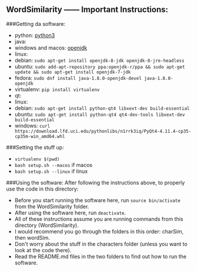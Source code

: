 WordSimilarity —— Important Instructions:
----

###Getting da software:
* python: [python3](https://www.python.org/downloads/)
* java:
 * windows and macos: [openjdk](http://www.oracle.com/technetwork/java/javase/downloads/jdk8-downloads-2133151.html)
 * linux: 
  * debian: `sudo apt-get install openjdk-8-jdk openjdk-8-jre-headless`
  * ubuntu: `sudo add-apt-repository ppa:openjdk-r/ppa && sudo apt-get update && sudo apt-get install openjdk-7-jdk`
  * fedora: `sudo dnf install java-1.8.0-openjdk-devel java-1.8.0-openjdk`
* virtualenv: `pip install virtualenv`
* qt: 
 * linux:
  * debian: `sudo apt-get install python-qt4 libxext-dev build-essential`
  * ubuntu: `sudo apt-get install python-qt4 qt4-dev-tools libxext-dev build-essential`
 * windows: `curl https://download.lfd.uci.edu/pythonlibs/n1rrk3iq/PyQt4-4.11.4-cp35-cp35m-win_amd64.whl`

###Setting the stuff up: 
* `virtualenv $(pwd)`
* `bash setup.sh --macos` if macos
* `bash setup.sh --linux` if linux

###Using the software:
After following the instructions above, to properly use the code in this directory:
* Before you start running the software here, run `source bin/activate` from the WordSimilarity folder.
* After using the software here, run `deactivate`.
* All of these instructions assume you are running commands from this directory (WordSimilarity).
* I would recommend you go through the folders in this order: charSim, then wordSim.
 * Don't worry about the stuff in the characters folder (unless you want to look at the code there).
* Read the README.md files in the two folders to find out how to run the software.